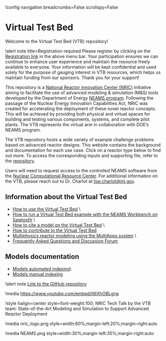 !config navigation breadcrumbs=False scrollspy=False

# Virtual Test Bed

Welcome to the Virtual Test Bed (VTB) repository!

!alert note title=Registration required
Please register by clicking on the [Registration link](https://ncrcaims.inl.gov/vtb/VTBRegistration) in the above menu bar. Your participation ensures we can continue to enhance user experience and maintain the resource freely available to everyone. Your information will be kept confidential and used solely for the purpose of gauging interest in VTB resources, which helps us maintain funding from our sponsors. Thank you for your support!

This repository is a [National Reactor Innovation Center (NRIC)](https://nric.inl.gov/) initiative aiming to facilitate the use of advanced modeling & simulation (M&S) tools developed by the Department of Energy [NEAMS program](https://neams.inl.gov/). Following the passage of the Nuclear Energy Innovation Capabilities Act, NRIC was created for accelerating the deployment of these novel reactor concepts. This will be achieved by providing both physical and virtual spaces for building and testing various components, systems, and complete pilot plants. The VTB represents the virtual arm in collaboration with DOE’s NEAMS program.

The VTB repository hosts a wide variety of example challenge problems based on advanced reactor designs. This website contains the background and documentation for each use case. Click on a reactor type below to find out more. To access the corresponding inputs and supporting file, refer to the [repository](https://github.com/idaholab/virtual_test_bed).


Users will need to request access to the controlled NEAMS software from the [Nuclear Computational Resource Center](https://inl.gov/ncrc/). For additional information on the VTB, please reach out to Dr. Charlot at lise.charlot@inl.gov.

## Information about the Virtual Test Bed

- [How to use the Virtual Test Bed](resources/how_to_use_vtb.md) \\
- [How to run a Virtual Test Bed example with the NEAMS Workbench on Sawtooth](neams-workbench.md) \\
- [How to cite a model on the Virtual Test Bed](citing.md) \\
- [How to contribute to the Virtual Test Bed](contributing.md)
- [Multiphysics reactor modeling using the MultiApps system](resources/multiapps.md) \\
- [Frequently Asked Questions and Discussion Forum](https://github.com/idaholab/virtual_test_bed/discussions)

## Models documentation

- [Models automated indexing](https://mooseframework.inl.gov/virtual_test_bed/resources/filter/index.html)\\
- [Models manual indexing](resources/manual_indexing.md)

!alert note
[Link to the GitHub repository](https://github.com/idaholab/virtual_test_bed)

!media https://www.youtube.com/embed/It6XhOBLgrw

!style halign=center style=font-weight:100;
NRIC Tech Talk by the VTB team: State-of-the-Art Modeling and Simulation to Support Advanced Reactor Deployment

!media nric_logo.png style=width:60%;margin-left:20%;margin-right:auto

!media NEAMS.png style=width:30%;margin-left:35%;margin-right:auto
